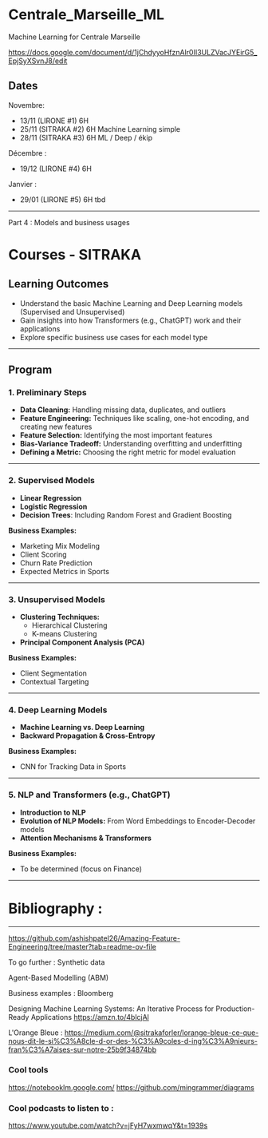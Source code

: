 # Centrale_Marseille_ML
Machine Learning for Centrale Marseille

https://docs.google.com/document/d/1jChdyyoHfznAlr0II3ULZVacJYEirG5_EpjSyXSvnJ8/edit

Dates
------
Novembre: 
- 13/11 (LIRONE #1) 6H  
- 25/11 (SITRAKA #2) 6H Machine Learning simple 
- 28/11 (SITRAKA #3) 6H ML / Deep / ékip
  
Décembre :

- 19/12 (LIRONE #4) 6H
  
Janvier :

- 29/01 (LIRONE #5) 6H 
tbd


-------
Part 4 : Models and business usages 

# Courses - SITRAKA

## Learning Outcomes
- Understand the basic Machine Learning and Deep Learning models (Supervised and Unsupervised)
- Gain insights into how Transformers (e.g., ChatGPT) work and their applications
- Explore specific business use cases for each model type

---

## Program

### 1. Preliminary Steps
- **Data Cleaning:** Handling missing data, duplicates, and outliers
- **Feature Engineering:** Techniques like scaling, one-hot encoding, and creating new features
- **Feature Selection:** Identifying the most important features
- **Bias-Variance Tradeoff:** Understanding overfitting and underfitting
- **Defining a Metric:** Choosing the right metric for model evaluation

---

### 2. Supervised Models
- **Linear Regression**
- **Logistic Regression**
- **Decision Trees**: Including Random Forest and Gradient Boosting

**Business Examples:**
  - Marketing Mix Modeling
  - Client Scoring
  - Churn Rate Prediction
  - Expected Metrics in Sports

---

### 3. Unsupervised Models
- **Clustering Techniques:**
  - Hierarchical Clustering
  - K-means Clustering
- **Principal Component Analysis (PCA)**

**Business Examples:**
  - Client Segmentation
  - Contextual Targeting

---

### 4. Deep Learning Models
- **Machine Learning vs. Deep Learning**
- **Backward Propagation & Cross-Entropy**

**Business Examples:**
  - CNN for Tracking Data in Sports

---

### 5. NLP and Transformers (e.g., ChatGPT)
- **Introduction to NLP**
- **Evolution of NLP Models:** From Word Embeddings to Encoder-Decoder models
- **Attention Mechanisms & Transformers**

**Business Examples:**
  - To be determined (focus on Finance)

------------------------------------------------------------------------

# Bibliography : 

------------------------------------------------------------------------

https://github.com/ashishpatel26/Amazing-Feature-Engineering/tree/master?tab=readme-ov-file 

To go further : Synthetic data

Agent-Based Modelling (ABM)

Business examples : Bloomberg

Designing Machine Learning Systems: An Iterative Process for Production-Ready Applications https://amzn.to/4blcjAl

L'Orange Bleue : https://medium.com/@sitrakaforler/lorange-bleue-ce-que-nous-dit-le-si%C3%A8cle-d-or-des-%C3%A9coles-d-ing%C3%A9nieurs-fran%C3%A7aises-sur-notre-25b9f34874bb 





### Cool tools 
https://notebooklm.google.com/
https://github.com/mingrammer/diagrams

### Cool podcasts to listen to : 

https://www.youtube.com/watch?v=jFyH7wxmwqY&t=1939s 

